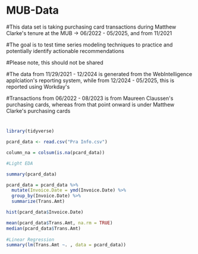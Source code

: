 # MUB-Data

#This data set is taking purchasing card transactions during Matthew Clarke's tenure at the MUB -> 06/2022 - 05/2025, and from 11/2021

#The goal is to test time series modeling techniques to practice and potentially identify actionable recommendations

#Please note, this should not be shared

#The data from 11/29/2021 - 12/2024 is generated from the WebIntelligence applciation's reporting system, while from 12/2024 - 05/2025, this is reported using Workday's

#Transactions from 06/2022 - 08/2023 is from Maureen Claussen's purchasing cards, whereas from that point onward is under Matthew Clarke's purchasing cards 

#

```r
library(tidyverse)

pcard_data <- read.csv("Pra Info.csv")

column_na = colsum(is.na(pcard_data))

#Light EDA

summary(pcard_data)

pcard_data = pcard_data %>%
  mutate(Invoice.Date = ymd(Invoice.Date) %>%
  group_by(Invoice.Date) %>%
  summarize(Trans.Amt)

hist(pcard_data$Invoice.Date)

mean(pcard_data$Trans.Amt, na.rm = TRUE)
median(pcard_data$Trans.Amt)
  
#Linear Regression
summary(lm(Trans.Amt ~. , data = pcard_data))
```
